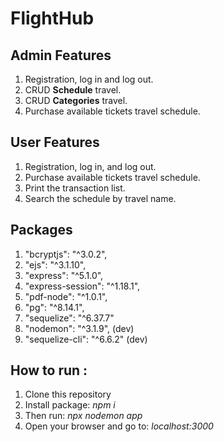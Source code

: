 # FlightHub

## Admin Features

1. Registration, log in and log out.
2. CRUD **Schedule** travel.
3. CRUD **Categories** travel.
4. Purchase available tickets travel schedule.

## User Features
1. Registration, log in, and log out.
2. Purchase available tickets travel schedule.
3. Print the transaction list.
4. Search the schedule by travel name.

## Packages
1. "bcryptjs": "^3.0.2",
2. "ejs": "^3.1.10",
3. "express": "^5.1.0",
4. "express-session": "^1.18.1",
5. "pdf-node": "^1.0.1",
6. "pg": "^8.14.1",
7. "sequelize": "^6.37.7"
8. "nodemon": "^3.1.9", (dev)
9. "sequelize-cli": "^6.6.2" (dev)

## How to run :
1. Clone this repository
2. Install package: _npm i_
3. Then run: _npx nodemon app_
4. Open your browser and go to: _localhost:3000_
